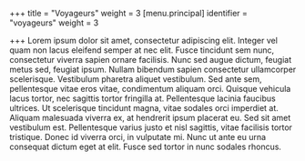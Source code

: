 +++
title = "Voyageurs"
weight = 3
[menu.principal]
identifier = "voyageurs"
weight = 3

+++
Lorem ipsum dolor sit amet, consectetur adipiscing elit. Integer vel quam non lacus eleifend semper at nec elit. Fusce tincidunt sem nunc, consectetur viverra sapien ornare facilisis. Nunc sed augue dictum, feugiat metus sed, feugiat ipsum. Nullam bibendum sapien consectetur ullamcorper scelerisque. Vestibulum pharetra aliquet vestibulum. Sed ante sem, pellentesque vitae eros vitae, condimentum aliquam orci. Quisque vehicula lacus tortor, nec sagittis tortor fringilla at. Pellentesque lacinia faucibus ultrices. Ut scelerisque tincidunt magna, vitae sodales orci imperdiet at. Aliquam malesuada viverra ex, at hendrerit ipsum placerat eu. Sed sit amet vestibulum est. Pellentesque varius justo et nisl sagittis, vitae facilisis tortor tristique. Donec id viverra orci, in vulputate mi. Nunc ut ante eu urna consequat dictum eget at elit. Fusce sed tortor in nunc sodales rhoncus.